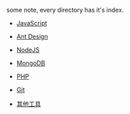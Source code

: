 some note, every directory has it's index.


* [JavaScript]()
* [Ant Design]()
* [NodeJS]()


* [MongoDB]()
* [PHP]()


* [Git]()
* [其他工具]()
